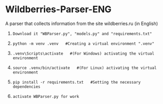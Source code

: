 # Wildberries-Parser-ENG
A parser that collects information from the site wildberries.ru (in English)

1)     Download it "WBParser.py", "models.py" and "requirements.txt"
2)     python -m venv .venv   #Creating a virtual environment ".venv"

3)     .venv\Scripts\activate   #(For Windows) activating the virtual environment
3)     source .venv/bin/activate   #(For Linux) activating the virtual environment

4)     pip install -r requirements.txt   #Setting the necessary dependencies

5)     activate WBParser.py for work
